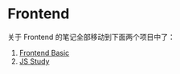 # Frontend

关于 Frontend 的笔记全部移动到下面两个项目中了：

1. [Frontend Basic](https://github.com/baurine/frontend-basic)
1. [JS Study](https://github.com/baurine/js-study)

